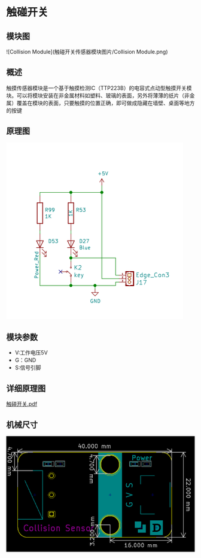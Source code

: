 # 触碰开关

## 模块图

![Collision Module](触碰开关传感器模块图片/Collision Module.png)

## 概述

​        触摸传感器模块是一个基于触摸检测IC（TTP223B）的电容式点动型触摸开关模块。可以将模块安装在非金属材料如塑料、玻璃的表面，另外将薄薄的纸片（非金属）覆盖在模块的表面，只要触摸的位置正确，即可做成隐藏在墙壁、桌面等地方的按键

## 原理图

![tu3](触碰开关传感器模块图片/tu3.png)

## 模块参数

* V:工作电压5V
* G：GND
* S:信号引脚

## 详细原理图

 [触碰开关.pdf](触碰开关传感器模块图片/触碰开关.pdf) 

## 机械尺寸



![tu2](触碰开关传感器模块图片/tu2.png)